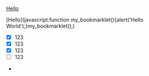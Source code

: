 <a href="javascript:function my_bookmarklet()
                {alert('Hello World');}
                my_bookmarklet();">Hello</a>
                
                
[Hello](javascript:function my_bookmarklet(\){alert('Hello World'\);}my_bookmarklet(\);)

- [x] 123
- [x] 123
- [x] 123
- [ ] 123
- 
